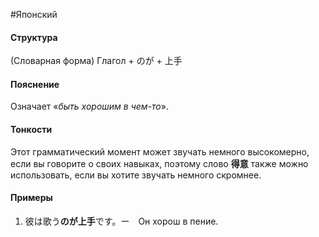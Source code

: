 #Японский 
#### Структура
(Словарная форма) Глагол + のが + 上手
#### Пояснение
Означает «*быть хорошим в чем-то*».
#### Тонкости
Этот грамматический момент может звучать немного высокомерно, если вы говорите о своих навыках, поэтому слово **得意** также можно использовать, если вы хотите звучать немного скромнее.
#### Примеры
1. 彼は歌う**のが上手**です。ー　Он хорош в пение. 